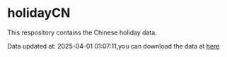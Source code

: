 # holidayCN


This respository contains the Chinese holiday data.

Data updated at: 2025-04-01 01:07:11,you can download the data at
[here](https://raw.githubusercontent.com/Damonsoul/holidayCN/refs/heads/master/inst/extdata/holiday_zh.csv)
